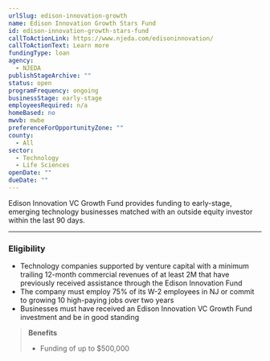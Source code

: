 ```yaml
---
urlSlug: edison-innovation-growth
name: Edison Innovation Growth Stars Fund
id: edison-innovation-growth-stars-fund
callToActionLink: https://www.njeda.com/edisoninnovation/
callToActionText: Learn more
fundingType: loan
agency:
  - NJEDA
publishStageArchive: ""
status: open
programFrequency: ongoing
businessStage: early-stage
employeesRequired: n/a
homeBased: no
mwvb: mwbe
preferenceForOpportunityZone: ""
county:
  - All
sector:
  - Technology
  - Life Sciences
openDate: ""
dueDate: ""
---
```


Edison Innovation VC Growth Fund provides funding to early-stage, emerging technology businesses matched with an outside equity investor within the last 90 days.

---
### Eligibility
* Technology companies supported by venture capital with a minimum trailing 12-month commercial revenues of at least 2M that have previously received assistance through the Edison Innovation Fund
* The company must employ 75% of its W-2 employees in NJ or commit to growing 10 high-paying jobs over two years
* Businesses must have received an Edison Innovation VC Growth Fund investment and be in good standing

>**Benefits**
>* Funding of up to $500,000 